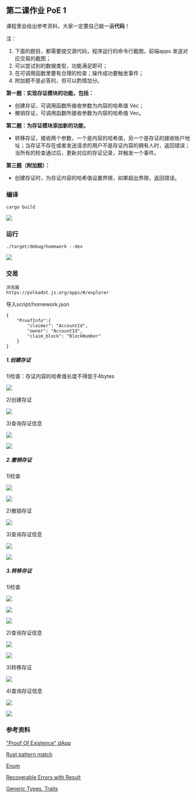 ## 第二课作业 PoE 1

课程里会给出参考资料，大家一定要自己敲一遍**代码**！

注：

1. 下面的题目，都需要提交源代码，程序运行的命令行截图，前端apps 发送对应交易的截图；
2. 可以尝试别的数据类型，功能满足即可；
3. 在可调用函数里要有合理的检查；操作成功要触发事件；
4. 附加题不是必答的，但可以酌情加分。

**第一题：实现存证模块的功能，包括：**

* 创建存证，可调用函数所接收参数为内容的哈希值 Vec<u8>；
* 撤销存证，可调用函数所接收参数为内容的哈希值 Vec<u8>。

**第二题：为存证模块添加新的功能，**

* 转移存证，接收两个参数，一个是内容的哈希值，另一个是存证的接收账户地址；当存证不存在或者发送请求的用户不是存证内容的拥有人时，返回错误；当所有的检查通过后，更新对应的存证记录，并触发一个事件。

**第三题（附加题）：**

* 创建存证时，为存证内容的哈希值设置界限，如果超出界限，返回错误。



### 编译

```
cargo build
```

![](img/build.png)

### 运行

```
./target/debug/homework --dev
```

![](img/run.png)

### 交易

```
浏览器
https://polkadot.js.org/apps/#/explorer
```

导入script/homework.json

```
{
    "ProofInfo":{
        "claimer": "AccountId",
        "owner": "AccountId",
        "claim_block": "BlockNumber"
    }
}
```

##### 1.创建存证

1)检查：存证内容的哈希值长度不得低于4bytes

![](img/claimcheck.png)

2)创建存证

![](img/claim.png)

3)查询存证信息

![](img/event1.png)

![](img/proofinfo.png)





##### 2.撤销存证

1)检查

![](img/revokeownercheck.png)

![](img/revokeexistcheck.png)

2)撤销存证

![](img/revoke.png)

3)查询存证信息

![](img/event2.png)

![](img/proofinfo2.png)





##### 3.转移存证

1)检查

![](img/transfertocheck.png)

![](img/transferproofcheck.png)

![](img/transferproofownercheck.png)

2)查询存证信息

![](img/event3.png)

![](img/transferbefore.png)

3)转移存证

![](img/transfer.png)

4)查询存证信息

![](img/event4.png)

![](img/transferafter.png)

### 参考资料

["Proof Of Existence" dApp](https://www.substrate.io/tutorials/build-a-dapp/v2.0.0-rc2)

[Rust pattern match](https://doc.rust-lang.org/book/ch18-00-patterns.html)

[Enum](https://doc.rust-lang.org/book/ch06-01-defining-an-enum.html)

[Recoverable Errors with Result](https://doc.rust-lang.org/book/ch09-02-recoverable-errors-with-result.html)

[Generic Types, Traits](https://doc.rust-lang.org/book/ch10-00-generics.html)